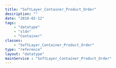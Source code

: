 ```yaml
---
title: "SoftLayer_Container_Product_Order"
description: ""
date: "2018-02-12"
tags:
    - "datatype"
    - "sldn"
    - "Container"
classes:
    - "SoftLayer_Container_Product_Order"
type: "reference"
layout: "datatype"
mainService : "SoftLayer_Container_Product_Order"
---
```

